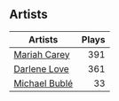 ## Artists
Artists | Plays 
----- | -----: 
[Mariah Carey](/artists/mariah-carey-31885) | 391
[Darlene Love](/artists/darlene-love-118320) | 361
[Michael Bublé](/artists/michael-buble-58319) | 33

